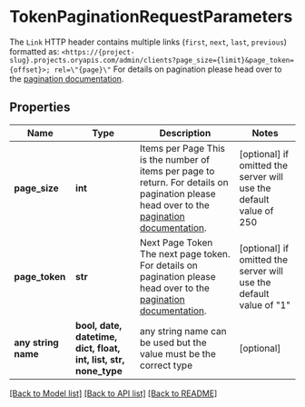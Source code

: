 # TokenPaginationRequestParameters

The `Link` HTTP header contains multiple links (`first`, `next`, `last`, `previous`) formatted as: `<https://{project-slug}.projects.oryapis.com/admin/clients?page_size={limit}&page_token={offset}>; rel=\"{page}\"`  For details on pagination please head over to the [pagination documentation](https://www.ory.sh/docs/ecosystem/api-design#pagination).

## Properties
Name | Type | Description | Notes
------------ | ------------- | ------------- | -------------
**page_size** | **int** | Items per Page  This is the number of items per page to return. For details on pagination please head over to the [pagination documentation](https://www.ory.sh/docs/ecosystem/api-design#pagination). | [optional]  if omitted the server will use the default value of 250
**page_token** | **str** | Next Page Token  The next page token. For details on pagination please head over to the [pagination documentation](https://www.ory.sh/docs/ecosystem/api-design#pagination). | [optional]  if omitted the server will use the default value of "1"
**any string name** | **bool, date, datetime, dict, float, int, list, str, none_type** | any string name can be used but the value must be the correct type | [optional]

[[Back to Model list]](../README.md#documentation-for-models) [[Back to API list]](../README.md#documentation-for-api-endpoints) [[Back to README]](../README.md)



